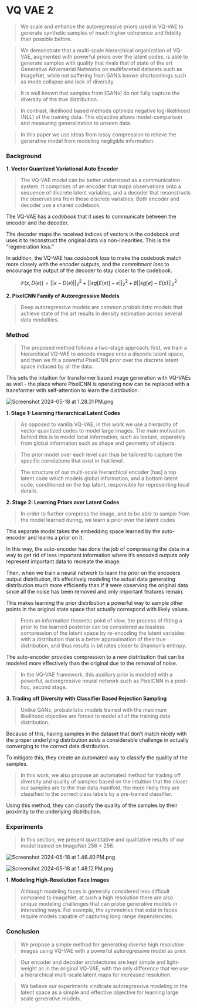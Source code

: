# VQ VAE 2

> We scale and enhance the autoregressive priors used in VQ-VAE to generate synthetic samples of much higher coherence and fidelity than possible before.

> We demonstrate that a multi-scale hierarchical organization of VQ-VAE, augmented with powerful priors over the latent codes, is able to generate samples with quality that rivals that of state of the art Generative Adversarial Networks on multifaceted datasets such as ImageNet, while not suffering from GAN’s known shortcomings such as mode collapse and lack of diversity

> It is well known that samples from [GANs] do not fully capture the diversity of the true distribution.

> In contrast, likelihood based methods optimize negative log-likelihood (NLL) of the training data. This objective allows model-comparison and measuring generalization to unseen data.

> In this paper we use ideas from lossy compression to relieve the generative model from modeling negligible information.

### Background

**1. Vector Quantized Variational Auto Encoder**

> The VQ-VAE model can be better understood as a communication system. It comprises of an encoder that maps observations onto a sequence of discrete latent variables, and a decoder that reconstructs the observations from these discrete variables. Both encoder and decoder use a shared codebook.

The VQ-VAE has a _codebook_ that it uses to communicate between the encoder and the decoder.

The decoder maps the received indices of vectors in the codebook and uses it to reconstruct the original data via non-linearities. This is the “regeneration loss.”

In addition, the VQ-VAE has _codebook loss_ to make the codebook match more closely with the encoder outputs, and the _commitment loss_ to encourage the output of the decoder to stay closer to the codebook.

```math
\mathcal{L}(x, D(e)) = ||x - D(e)||_2^2 + ||sg[E(x)] - e||_2^2 + \beta || sg[e] - E(x) ||_2^2
```

**2. PixelCNN Family of Autoregressive Models**

> Deep autoregressive models are common probabilistic models that achieve state of the art results in density estimation across several data modalities.

### Method

> The proposed method follows a two-stage approach: first, we train a hierarchical VQ-VAE to encode images onto a discrete latent space, and then we fit a powerful PixelCNN prior over the discrete latent space induced by all the data.

This sets the intuition for transformer based image generation with VQ-VAEs as well - the place where PixelCNN is operating now can be replaced with a transformer with self-attention to learn the distribution.

![Screenshot 2024-05-18 at 1.28.31 PM.png](../../images/Screenshot_2024-05-18_at_1.28.31_PM.png)

**1. Stage 1: Learning Hierarchical Latent Codes**

> As opposed to vanilla VQ-VAE, in this work we use a hierarchy of vector quantized codes to model large images. The main motivation behind this is to model local information, such as texture, separately from global information such as shape and geometry of objects.

> The prior model over each level can thus be tailored to capture the specific correlations that exist in that level.

> The structure of our multi-scale hierarchical encoder [has] a top latent code which models global information, and a bottom latent code, conditioned on the top latent, responsible for representing local details.

**2. Stage 2: Learning Priors over Latent Codes**

> In order to further compress the image, and to be able to sample from the model learned during, we learn a prior over the latent codes

This separate model takes the embedding space learned by the auto-encoder and learns a prior on it.

In this way, the auto-encoder has done the job of compressing the data in a way to get rid of less important information where it’s encoded outputs only represent important data to recreate the image.

Then, when we train a neural network to learn the prior on the encoders output distribution, it’s effectively modeling the actual data generating distribution much more efficiently than if it were observing the original data since all the noise has been removed and only important features remain.

This makes learning the prior distribution a powerful way to sample other points in the original state space that actually correspond with likely values.

> From an information theoretic point of view, the process of fitting a prior to the learned posterior can be considered as lossless compression of the latent space by re-encoding the latent variables with a distribution that is a better approximation of their true distribution, and thus results in bit rates closer to Shannon’s entropy.

The auto-encoder provides compression to a new distribution that can be modeled more effectively than the original due to the removal of noise.

> In the VQ-VAE framework, this auxiliary prior is modeled with a powerful, autoregressive neural network such as PixelCNN in a post-hoc, second stage.

**3. Trading off Diversity with Classifier Based Rejection Sampling**

> Unlike GANs, probabilistic models trained with the maximum likelihood objective are forced to model all of the training data distribution.

Because of this, having samples in the dataset that don’t match nicely with the proper underlying distribution adds a considerable challenge in actually converging to the correct data distribution.

To mitigate this, they create an automated way to classify the quality of the samples.

> In this work, we also propose an automated method for trading off diversity and quality of samples based on the intuition that the closer our samples are to the true data manifold, the more likely they
> are classified to the correct class labels by a pre-trained classifier.

Using this method, they can classify the quality of the samples by their proximity to the underlying distribution.

### Experiments

> In this section, we present quantitative and qualitative results of our model trained on ImageNet 256 × 256.

![Screenshot 2024-05-18 at 1.46.40 PM.png](../../images/Screenshot_2024-05-18_at_1.46.40_PM.png)

![Screenshot 2024-05-18 at 1.48.12 PM.png](../../images/Screenshot_2024-05-18_at_1.48.12_PM.png)

**1. Modeling High-Resolution Face Images**

> Although modeling faces is generally considered less difficult compared to ImageNet, at such a high resolution there are also unique modeling challenges that can probe generative models in interesting ways. For example, the symmetries that exist in faces require models capable of capturing long range dependencies.

### Conclusion

> We propose a simple method for generating diverse high resolution images using VQ-VAE with a powerful autoregressive model as prior.

> Our encoder and decoder architectures are kept simple and light-weight as in the original VQ-VAE, with the only difference that we use a hierarchical multi-scale latent maps for increased resolution.

> We believe our experiments vindicate autoregressive modeling in the latent space as a simple and effective objective for learning large scale generative models.
